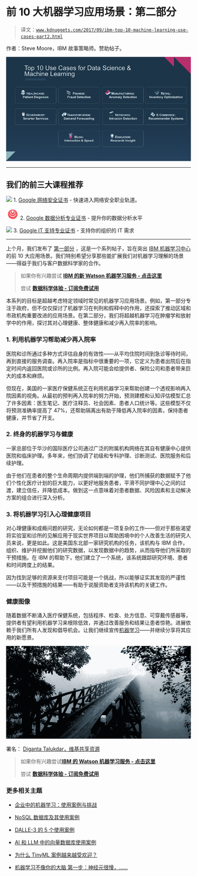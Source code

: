 # 前 10 大机器学习应用场景：第二部分

> 译文：[`www.kdnuggets.com/2017/09/ibm-top-10-machine-learning-use-cases-part2.html`](https://www.kdnuggets.com/2017/09/ibm-top-10-machine-learning-use-cases-part2.html)

作者：Steve Moore，IBM 故事策略师。赞助帖子。

![图片标题](img/268f9484b9181116a44217beb0b149b6.png)

* * *

## 我们的前三大课程推荐

![](img/0244c01ba9267c002ef39d4907e0b8fb.png) 1\. [Google 网络安全证书](https://www.kdnuggets.com/google-cybersecurity) - 快速进入网络安全职业轨道。

![](img/e225c49c3c91745821c8c0368bf04711.png) 2\. [Google 数据分析专业证书](https://www.kdnuggets.com/google-data-analytics) - 提升你的数据分析水平

![](img/0244c01ba9267c002ef39d4907e0b8fb.png) 3\. [Google IT 支持专业证书](https://www.kdnuggets.com/google-itsupport) - 支持你的组织的 IT 需求

* * *

上个月，我们发布了 [第一部分](https://medium.com/inside-machine-learning/new-mental-models-for-machine-learning-part-1-7eaa7130fab) ，这是一个系列帖子，旨在突出 [IBM 机器学习中心](http://ibm-ml-hub.com/) 的前 10 大应用场景。我们特别希望分享那些能扩展我们对机器学习理解的场景——得益于我们与客户数据科学家的合作。

> 如果你有兴趣尝试 [**IBM 的新 Watson 机器学习服务 - 点击这里**](https://developer.ibm.com/clouddataservices/docs/ibm-watson-machine-learning/get-started/)
> 
> 尝试 [**数据科学体验 - 订阅免费试用**](https://datascience.ibm.com/registration/stepone)

本系列的目标是超越考虑特定领域时常见的机器学习应用场景。例如，第一部分专注于政府，但不仅仅探讨了机器学习在判刑和假释中的作用，还探索了推动区域和市政机构重要改进的应用场景。在第二部分，我们将超越机器学习在肿瘤学和放射学中的作用，探讨其对心理健康、整体健康和减少再入院率的影响。

### **1\. 利用机器学习帮助减少再入院率**

医院和诊所通过多种方式评估自身的有效性——从平均住院时间到急诊等待时间，再到直接的服务调查。再入院率是指标中很重要的一项，它定义为患者出院后在指定时间内返回医院或诊所的比例。再入院可能会给提供者、保险公司和患者带来巨大的成本和麻烦。

但现在，美国的一家医疗保健系统正在利用机器学习来帮助创建一个透视影响再入院因素的视角。从最初的预判再入院率的努力开始，预测建模和认知评估模型汇总了许多因素：医生笔记、医疗注释员、社会因素、患者人口统计等。这些模型不仅将预测准确率提高了 47%，还帮助隔离出有助于降低再入院率的因素，保持患者健康，并节省了开支。

### **2\. 终身的机器学习与健康**

一家总部位于华沙的国际医疗公司通过广泛的附属机构网络在其自有健康中心提供医院和临床护理。多年来，他们协调了初级和专科护理、诊断测试、医院服务和后续护理。

由于他们在患者的整个生命周期内提供端到端的护理，他们所捕获的数据赋予了他们个性化医疗计划的巨大能力，以更好地服务患者，平滑不同护理中心之间的过渡，建立信任，并降低成本。做到这一点意味着对患者数据、风险因素和主动解决方案的组合进行深入分析。

### **3\. 将机器学习引入心理健康项目**

对心理健康和成瘾问题的研究，无论如何都是一项复杂的工作——但对于那些渴望将实验室和诊所的见解应用于现实世界项目以帮助困境中的个人改善生活的研究人员来说，更是如此。这是美国东北部一家研究机构的任务，该机构与 IBM 合作，组织、维护并挖掘他们的研究数据，以发现数据中的趋势，从而指导他们所采取的干预措施。在 IBM 的帮助下，他们建立了一个系统，该系统跟踪研究环境、患者和时间跨度上的结果。

因为找到足够的资源来支付项目可能是一个挑战，所以能够证实其发现的严谨性——以及干预措施的结果——有助于说服资助者支持该机构的关键工作。

### **健康图像**

随着数据不断涌入医疗保健系统，包括程序、检查、处方信息、可穿戴传感器等，提供者有望利用机器学习来根除低效，并通过改善服务和结果让患者惊艳。进展依赖于我们所有人发现和倡导机会。让我们继续宣传[机器学习](http://ibm.biz/machinelearning)——并继续分享将其应用的新愿景。

![](img/38e2c7c3b65afe7e485a6c5b1db02222.png)

署名： [Diganta Talukdar，维基共享资源](https://commons.wikimedia.org/wiki/File:Winter_Morning_in_Nagaon.jpg)

> 如果你有兴趣尝试[**IBM 的 Watson 机器学习服务 - 点击这里**](https://developer.ibm.com/clouddataservices/docs/ibm-watson-machine-learning/get-started/)
> 
> 尝试 [**数据科学体验 - 订阅免费试用**](https://datascience.ibm.com/registration/stepone)

### 更多相关主题

+   [企业中的机器学习：使用案例与挑战](https://www.kdnuggets.com/2022/08/dss-machine-learning-enterprise-cases-challenges.html)

+   [NoSQL 数据库及其使用案例](https://www.kdnuggets.com/2023/03/nosql-databases-cases.html)

+   [DALLE-3 的 5 个使用案例](https://www.kdnuggets.com/5-use-cases-of-dalle-3)

+   [AI 和 LLM 中的向量数据库使用案例](https://www.kdnuggets.com/vector-databases-in-ai-and-llm-use-cases)

+   [为什么 TinyML 案例越来越受欢迎？](https://www.kdnuggets.com/2022/10/tinyml-cases-becoming-popular.html)

+   [机器学习不像你的大脑 第一步：神经元很慢，……](https://www.kdnuggets.com/2022/04/machine-learning-like-brain-part-one-neurons-slow-slow-slow.html)

